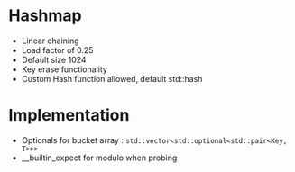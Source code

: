 # Hashmap

- Linear chaining
- Load factor of 0.25
- Default size 1024
- Key erase functionality
- Custom Hash function allowed, default std::hash

# Implementation
- Optionals for bucket array : `std::vector<std::optional<std::pair<Key, T>>>`
- __builtin_expect for modulo when probing
